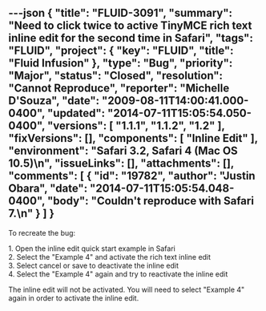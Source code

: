 ---json
{
  "title": "FLUID-3091",
  "summary": "Need to click twice to active TinyMCE rich text inline edit for the second time in Safari",
  "tags": "FLUID",
  "project": {
    "key": "FLUID",
    "title": "Fluid Infusion"
  },
  "type": "Bug",
  "priority": "Major",
  "status": "Closed",
  "resolution": "Cannot Reproduce",
  "reporter": "Michelle D'Souza",
  "date": "2009-08-11T14:00:41.000-0400",
  "updated": "2014-07-11T15:05:54.050-0400",
  "versions": [
    "1.1.1",
    "1.1.2",
    "1.2"
  ],
  "fixVersions": [],
  "components": [
    "Inline Edit"
  ],
  "environment": "Safari 3.2, Safari 4 (Mac OS 10.5)\n",
  "issueLinks": [],
  "attachments": [],
  "comments": [
    {
      "id": "19782",
      "author": "Justin Obara",
      "date": "2014-07-11T15:05:54.048-0400",
      "body": "Couldn't reproduce with Safari 7.\n"
    }
  ]
}
---
To recreate the bug:

1\. Open the inline edit quick start example in Safari\
2\. Select the "Example 4" and activate the rich text inline edit\
3\. Select cancel or save to deactivate the inline edit\
4\. Select the "Example 4" again and try to reactivate the inline edit

The inline edit will not be activated. You will need to select "Example 4" again in order to activate the inline edit.&#x20;

        